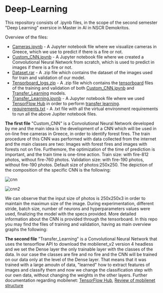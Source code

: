 # Deep-Learning
This repository consists of .ipynb files, in the scope of the second semester "Deep Learning" exersice in Master in AI in NSCR Demokritos.

Overview of the files:
* [Cameras.ipynb](https://github.com/Andreas-Stefopoulos/Deep-Learning/blob/main/Cameras.ipynb) - A Jupyter notebook file where we visualize cameras in Greece, which we use to predict if there is a fire or not.
* [Custom_CNN.ipynb](https://github.com/Andreas-Stefopoulos/Deep-Learning/blob/main/Custom_CNN.ipynb) - A Jupyter notebook file where we created a Convolutional Neural Network from scratch, which is used to predict in images if there is a fire or not.
* [Dataset.rar](https://github.com/Andreas-Stefopoulos/Deep-Learning/blob/main/Dataset.rar) - A .zip file which contains the dataset of the images used for train and validation of our model.
* [Tensorboard_logs.zip](https://github.com/Andreas-Stefopoulos/Deep-Learning/blob/main/Tensorboard_logs.zip) - A .zip file which contains the [tensorboard](https://www.tensorflow.org/tensorboard) files of the training and validation of both [Custom_CNN.ipynb](https://github.com/Andreas-Stefopoulos/Deep-Learning/blob/main/Custom_CNN.ipynb) and [Transfer_Learning](https://github.com/Andreas-Stefopoulos/Deep-Learning/blob/main/Transfer_Learning.ipynb) models.
* [Transfer_Learning.ipynb](https://github.com/Andreas-Stefopoulos/Deep-Learning/blob/main/Transfer_Learning.ipynb) - A Jupyter notebook file where we used [TensorFlow Hub](https://www.tensorflow.org/hub) in order to perform [transfer learning](https://www.tensorflow.org/tutorials/images/transfer_learning).
* [requirements.txt](https://github.com/Andreas-Stefopoulos/Deep-Learning/blob/main/requirements.txt) - A .txt file with all the virtual environment requirements to run all the above Jupiter notebook files.

**The first file** "Custom_CNN" is a Convolutional Neural Network developed by me and the main idea is the development of a CNN which will be used in on-line free cameras in Greece, in order to identify forest fires. The train procedure of this CNN was performed with data collected from the internet and the main classes are two: Images with forest fires and images with forests not on fire. Furthemore, the optimization of the time of prediction is important, and the train time is one-time action. Train size: with fire-812 photos, without fire-760 photos. Validation size: with fire-190 photos, without fire-190 photos. Default size of photos:250x250. The depiction of the composition of the specific CNN is the following:

![cnn](https://user-images.githubusercontent.com/75940880/123519158-43814480-d6b2-11eb-8b61-1874fefd2272.png)


![cnn2](https://user-images.githubusercontent.com/75940880/123519380-94456d00-d6b3-11eb-9521-1e4742f9cf91.PNG)


We can observe that the input size of photos is 250x250x3 in order to maintain the maximun size of the image. During experimentation, different stride, batch size, number of neurons and hyperparameters values were used, finalizing the model with the specs provided. 
More detailed information about the CNN is provided through the tensorboard. In this repo you may find the files of training and validation, having as main overview graphs the following:


**The second file** "Transfer_Learning" is a Convolutional Neural Network that uses the tensorflow API to download the mobilenet_v2 version 4 headless and we set the Dense layer the only trainable layer with the classes of the data. In our case the classes are fire and no fire and the CNN will be trained on our data only at the level of the Dense layer. That means that it was trained with a large amoutn of data, "learned" how to extract features of images and classify them and now we change the classification step with our own data, without changing the weights in the other layers. Further documentation regarding mobilenet: [TensorFlow Hub](https://tfhub.dev/google/tf2-preview/mobilenet_v2/feature_vector/4), [Review of mobilenet structure](https://towardsdatascience.com/review-mobilenetv2-light-weight-model-image-classification-8febb490e61c)



